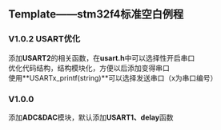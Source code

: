 ## Template——stm32f4标准空白例程

### V1.0.2 USART优化

添加**USART2**的相关函数，在**usart.h**中可以选择性开启串口  
优化代码结构，结构模块化，方便以后添加变得串口  
使用**USARTx_printf\(string\)**可以选择发送串口（x为串口编号）  


### V1.0.0

添加**ADC&DAC**模块，默认添加**USART1、delay**函数
